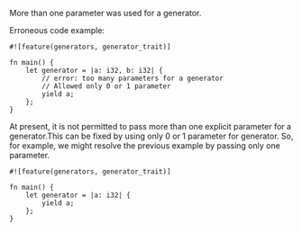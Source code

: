 More than one parameter was used for a generator.

Erroneous code example:

```compile_fail,E0628
#![feature(generators, generator_trait)]

fn main() {
    let generator = |a: i32, b: i32| {
        // error: too many parameters for a generator
        // Allowed only 0 or 1 parameter
        yield a;
    };
}
```

At present, it is not permitted to pass more than one explicit
parameter for a generator.This can be fixed by using only
0 or 1 parameter for generator. So, for example, we might resolve
the previous example by passing only one parameter.

```
#![feature(generators, generator_trait)]

fn main() {
    let generator = |a: i32| {
        yield a;
    };
}
```

